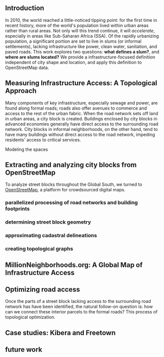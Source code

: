 ## Introduction

In 2010, the world reached a little-noticed tipping point: for the first time in recent history, more of the world's population lived within urban areas rather than rural areas. Not only will this trend continue, it will _accelerate_, especially in areas like Sub-Saharan Africa (SSA). Of the rapidly urbanizing population, a significant portion are set to live in slums (or informal settlements), lacking infrastructure like power, clean water, sanitation, and paved roads. This work explores two questions: **what defines a slum?**, and **where are slums located?** We provide a infrastructure-focused definition independent of city shape and location, and apply this definition to OpenStreetMap data.

## Measuring Infrastructure Access: A Topological Approach
Many components of key infrastructure, especially sewage and power, are found along formal roads; roads also offer avenues to commerce and access to the rest of the urban fabric. When the road network sets off land in urban areas, a city block is created. Buildings enclosed by city blocks in advanced economies generally have direct access to the surrounding road network. City blocks in informal neighborhoods, on the other hand, tend to have many buildings without direct access to the road network, impeding residents' access to critical services. 

Modeling the spaces 

## Extracting and analyzing city blocks from OpenStreetMap

To analyze street blocks throughout the Global South, we turned to [OpenStreetMap](https://www.openstreetmap.org), a platform for crowdsourced digital maps.

### parallelized processing of road networks and building footprints

### determining street block geometry

### approximating cadastral delineations

### creating topological graphs

## MillionNeighborhoods.org: A Global Map of Infrastructure Access

## Optimizing road access
Once the parts of a street block lacking access to the surrounding road network has have been identified, the natural follow-on question is: how can we connect these interior parcels to the formal roads? This process of topological optimization.
## Case studies: Kibera and Freetown

## future work 